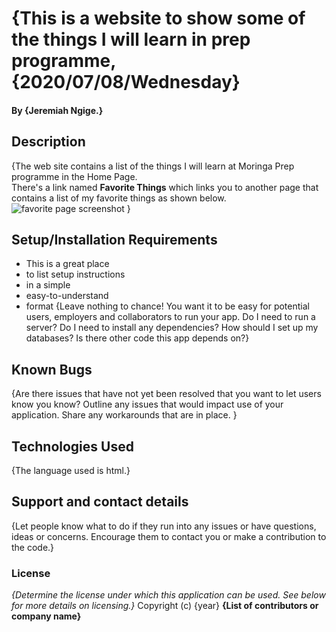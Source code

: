 # {This is a website to show some of the things I will learn in prep programme, {2020/07/08/Wednesday} 
#### By **{Jeremiah Ngige.}**
## Description
{The web site contains a list of the things I will learn at Moringa Prep programme in the Home Page.<br/>
 There's a link named **Favorite Things** which links you to another page that contains a list of my favorite things as shown below.<br/>
 ![favorite page screenshot](/home/oem/my-first-website/images/favpage%20spaces.png)
 }
## Setup/Installation Requirements
* This is a great place
* to list setup instructions
* in a simple
* easy-to-understand
* format
{Leave nothing to chance! You want it to be easy for potential users, employers and collaborators to run your app. Do I need to run a server? Do I need to install any dependencies? How should I set up my databases? Is there other code this app depends on?}
## Known Bugs
{Are there issues that have not yet been resolved that you want to let users know you know? Outline any issues that would impact use of your application. Share any workarounds that are in place. }
## Technologies Used
{The language used is html.}
## Support and contact details
{Let people know what to do if they run into any issues or have questions, ideas or concerns.  Encourage them to contact you or make a contribution to the code.}
### License
*{Determine the license under which this application can be used.  See below for more details on licensing.}*
Copyright (c) {year} **{List of contributors or company name}**